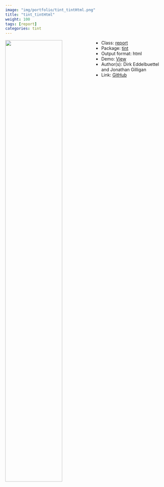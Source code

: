 ```yaml
---
image: "img/portfolio/tint_tintHtml.png"
title: "tint_tintHtml"
weight: 100
tags: [report]
categories: tint
---
```




<!--more-->

<p><a href="../../img/portfolio/tint_tintHtml.png"><img class = "jf-image-shadow" src="../../img/portfolio/tint_tintHtml.png" width="60%"  align="left"></a></p>

- Class: [report](../../tags/report)
- Package: [tint](tint)
- Output format: html
- Demo: [View](https://eddelbuettel.github.io/tint/)
- Author(s): Dirk Eddelbuettel and Jonathan Gilligan
- Link: [GitHub](https://github.com/eddelbuettel/tint)


